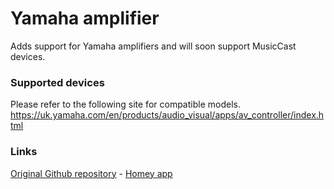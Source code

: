 # Yamaha amplifier

Adds support for Yamaha amplifiers and will soon support  MusicCast devices.

### Supported devices

Please refer to the following site for compatible models.
https://uk.yamaha.com/en/products/audio_visual/apps/av_controller/index.html

### Links
[Original Github repository](https://github.com/lucasvdh/com.yamaha.receiver) -
[Homey app](https://apps.athom.com/app/com.yamaha.receiver)